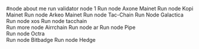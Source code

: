 #node about me
run validator node 1
Run node Axone Mainet
Run node Kopi Mainet
Run node Arkeo Mainet
Run node Tac-Chain
Run Node Galactica 
Run node xos
Run node tacchain   
Run more node Airrchain
Run node ar
Run node Pipe  
Run node Octra  
Run node Bitbadge
Run node Hedge 
 
 
